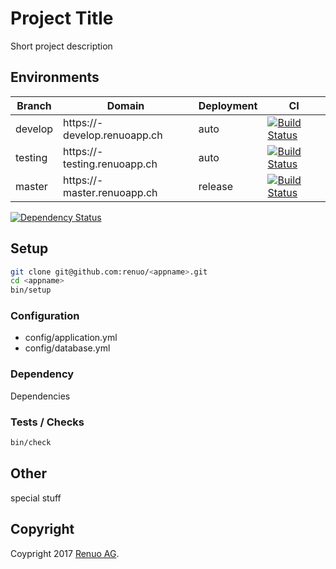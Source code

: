 # Project Title
Short project description

## Environments

| Branch  | Domain                                | Deployment | CI                                      |
| ------- | ------------------------------------- | ---------- | --------------------------------------- |
| develop | https://<appname>-develop.renuoapp.ch | auto       | [![Build Status][ci-develop-badge]][ci] |
| testing | https://<appname>-testing.renuoapp.ch | auto       | [![Build Status][ci-testing-badge]][ci] |
| master  | https://<appname>-master.renuoapp.ch  | release    | [![Build Status][ci-master-badge]][ci]  |

[ci]: https://travis-ci.com/renuo/<appname>
[ci-develop-badge]: https://travis-ci.com/renuo/<appname>.svg?token=ADD_TRAVIS_TOKEN&branch=develop
[ci-testing-badge]: https://travis-ci.com/renuo/<appname>.svg?token=ADD_TRAVIS_TOKEN&branch=testing
[ci-master-badge]: https://travis-ci.com/renuo/<appname>.svg?token=ADD_TRAVIS_TOKEN&branch=master

[![Dependency Status](https://gemnasium.com/ADD_GEMNASIUM_TOKEN.svg)](https://gemnasium.com/renuo/<appname>)

## Setup

```sh
git clone git@github.com:renuo/<appname>.git
cd <appname>
bin/setup
```

### Configuration

* config/application.yml
* config/database.yml


### Dependency
Dependencies

### Tests / Checks


```sh
bin/check
```

## Other
special stuff

## Copyright

Coypright 2017 [Renuo AG](https://www.renuo.ch/).
